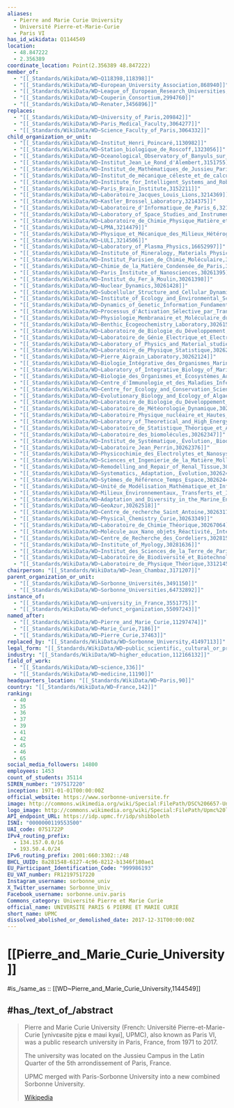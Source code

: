 ```yaml
---
aliases:
  - Pierre and Marie Curie University
  - Université Pierre-et-Marie-Curie
  - Paris VI
has_id_wikidata: Q1144549
location:
  - 48.847222
  - 2.356389
coordinate_location: Point(2.356389 48.847222)
member_of:
  - "[[_Standards/WikiData/WD~Q118398,118398]]"
  - "[[_Standards/WikiData/WD~European_University_Association,868940]]"
  - "[[_Standards/WikiData/WD~League_of_European_Research_Universities,1152269]]"
  - "[[_Standards/WikiData/WD~Couperin_Consortium,2994760]]"
  - "[[_Standards/WikiData/WD~Renater,3456896]]"
replaces:
  - "[[_Standards/WikiData/WD~University_of_Paris,209842]]"
  - "[[_Standards/WikiData/WD~Paris_Medical_Faculty,3064277]]"
  - "[[_Standards/WikiData/WD~Science_Faculty_of_Paris,3064332]]"
child_organization_or_unit:
  - "[[_Standards/WikiData/WD~Institut_Henri_Poincaré,1130982]]"
  - "[[_Standards/WikiData/WD~Station_biologique_de_Roscoff,1323056]]"
  - "[[_Standards/WikiData/WD~Oceanological_Observatory_of_Banyuls_sur_Mer,2013017]]"
  - "[[_Standards/WikiData/WD~Institut_Jean_Le_Rond_d'Alembert,3151755]]"
  - "[[_Standards/WikiData/WD~Institut_de_Mathématiques_de_Jussieu_Paris_Rive_Gauche,3152049]]"
  - "[[_Standards/WikiData/WD~Institut_de_mécanique_céleste_et_de_calcul_des_éphémérides,3152052]]"
  - "[[_Standards/WikiData/WD~Institute_for_Intelligent_Systems_and_Robotics,3152189]]"
  - "[[_Standards/WikiData/WD~Paris_Brain_Institute,3152211]]"
  - "[[_Standards/WikiData/WD~Laboratoire_Jacques_Louis_Lions,3214369]]"
  - "[[_Standards/WikiData/WD~Kastler_Brossel_Laboratory,3214375]]"
  - "[[_Standards/WikiData/WD~Laboratoire_d'Informatique_de_Paris_6,3214427]]"
  - "[[_Standards/WikiData/WD~Laboratory_of_Space_Studies_and_Instrumentation_in_Astrophysics,3214440]]"
  - "[[_Standards/WikiData/WD~Laboratoire_de_Chimie_Physique_Matière_et_Rayonnement,3214446]]"
  - "[[_Standards/WikiData/WD~LPMA,3214479]]"
  - "[[_Standards/WikiData/WD~Physique_et_Mécanique_des_Milieux_Hétérogènes,3214476]]"
  - "[[_Standards/WikiData/WD~LULI,3214506]]"
  - "[[_Standards/WikiData/WD~Laboratory_of_Plasma_Physics,16652997]]"
  - "[[_Standards/WikiData/WD~Institute_of_Mineralogy,_Materials_Physics_and_Cosmochemistry,16964697]]"
  - "[[_Standards/WikiData/WD~Institut_Parisien_de_Chimie_Moléculaire,30261367]]"
  - "[[_Standards/WikiData/WD~Chimie_de_la_Matière_Condensée_de_Paris,30261380]]"
  - "[[_Standards/WikiData/WD~Paris_Institute_of_Nanosciences,30261395]]"
  - "[[_Standards/WikiData/WD~Institut_du_Fer_à_Moulin,30261398]]"
  - "[[_Standards/WikiData/WD~Nuclear_Dynamics,30261428]]"
  - "[[_Standards/WikiData/WD~Subcellular_Structure_and_Cellular_Dynamics,30261429]]"
  - "[[_Standards/WikiData/WD~Institute_of_Ecology_and_Environmental_Sciences_Paris,30261436]]"
  - "[[_Standards/WikiData/WD~Dynamics_of_Genetic_Information_Fundamental_Basis_and_Cancer,30261497]]"
  - "[[_Standards/WikiData/WD~Processus_d'Activation_Sélective_par_Transfert_d'Energie_Uni_électronique_ou_Radiatif,30261511]]"
  - "[[_Standards/WikiData/WD~Physiologie_Membranaire_et_Moléculaire_du_Chloroplaste,30261513]]"
  - "[[_Standards/WikiData/WD~Benthic_Ecogeochemistry_Laboratory,30261594]]"
  - "[[_Standards/WikiData/WD~Laboratoire_de_Biologie_du_Développement,30261609]]"
  - "[[_Standards/WikiData/WD~Laboratoire_de_Génie_Electrique_et_Electronique_de_Paris,30261615]]"
  - "[[_Standards/WikiData/WD~Laboratory_of_Physics_and_Material_studies,30262119]]"
  - "[[_Standards/WikiData/WD~Laboratoire_de_Physique_Statistique,30262126]]"
  - "[[_Standards/WikiData/WD~Pierre_Aigrain_Laboratory,30262124]]"
  - "[[_Standards/WikiData/WD~Biologie_Intégrative_des_Organismes_Marins,30262125]]"
  - "[[_Standards/WikiData/WD~Laboratory_of_Integrative_Biology_of_Marine_Model,30262133]]"
  - "[[_Standards/WikiData/WD~Biologie_des_Organismes_et_Écosystèmes_Aquatiques,30262180]]"
  - "[[_Standards/WikiData/WD~Centre_d'Immunologie_et_des_Maladies_Infectieuses,30262199]]"
  - "[[_Standards/WikiData/WD~Centre_for_Ecology_and_Conservation_Sciences,30262222]]"
  - "[[_Standards/WikiData/WD~Evolutionary_Biology_and_Ecology_of_Algae,30262249]]"
  - "[[_Standards/WikiData/WD~Laboratoire_de_Biologie_du_Développement_de_Villefranche_sur_mer,30262270]]"
  - "[[_Standards/WikiData/WD~Laboratoire_de_Météorologie_Dynamique,30262296]]"
  - "[[_Standards/WikiData/WD~Laboratoire_Physique_nucléaire_et_Hautes_Energies,30262311]]"
  - "[[_Standards/WikiData/WD~Laboratory_of_Theoretical_and_High_Energy_Physics,30262318]]"
  - "[[_Standards/WikiData/WD~Laboratoire_de_Statistique_Théorique_et_Appliquée,30262338]]"
  - "[[_Standards/WikiData/WD~Laboratoire_des_biomolécules,30262347]]"
  - "[[_Standards/WikiData/WD~Institut_de_Systématique,_Évolution,_Biodiversité,30262364]]"
  - "[[_Standards/WikiData/WD~Laboratoire_Jean_Perrin,30262376]]"
  - "[[_Standards/WikiData/WD~Physicochimie_des_Electrolytes_et_Nanosystèmes_Interfaciaux,30262419]]"
  - "[[_Standards/WikiData/WD~Sciences_et_Ingenierie_de_la_Matière_Molle,30262425]]"
  - "[[_Standards/WikiData/WD~Remodelling_and_Repair_of_Renal_Tissue,30262430]]"
  - "[[_Standards/WikiData/WD~Systematics,_Adaptation,_Evolution,30262442]]"
  - "[[_Standards/WikiData/WD~Sytèmes_de_Référence_Temps_Espace,30262445]]"
  - "[[_Standards/WikiData/WD~Unité_de_Modélisation_Mathématique_et_Informatique_des_Systèmes_Complexes,30262470]]"
  - "[[_Standards/WikiData/WD~Milieux_Environnementaux,_Transferts_et_Interactions_dans_les_Hydrosystèmes_et_les_Sols,30262489]]"
  - "[[_Standards/WikiData/WD~Adaptation_and_Diversity_in_the_Marine_Environment,30262512]]"
  - "[[_Standards/WikiData/WD~GeoAzur,30262518]]"
  - "[[_Standards/WikiData/WD~Centre_de_recherche_Saint_Antoine,30263178]]"
  - "[[_Standards/WikiData/WD~Physical_Chemistry_Curie,30263349]]"
  - "[[_Standards/WikiData/WD~Laboratoire_de_Chimie_Théorique,30267064]]"
  - "[[_Standards/WikiData/WD~Molécule_aux_Nano_objets_Réactivité,_Interactions_et_Spectroscopies,30267088]]"
  - "[[_Standards/WikiData/WD~Centre_de_Recherche_des_Cordeliers,30281522]]"
  - "[[_Standards/WikiData/WD~Institute_of_Myology,30281636]]"
  - "[[_Standards/WikiData/WD~Institut_des_Sciences_de_la_Terre_de_Paris,33121142]]"
  - "[[_Standards/WikiData/WD~Laboratoire_de_Biodiversité_et_Biotechnologies_Microbiennes,33121447]]"
  - "[[_Standards/WikiData/WD~Laboratoire_de_Physique_Théorique,33121458]]"
chairperson: "[[_Standards/WikiData/WD~Jean_Chambaz,3171207]]"
parent_organization_or_unit:
  - "[[_Standards/WikiData/WD~Sorbonne_Universités,3491150]]"
  - "[[_Standards/WikiData/WD~Sorbonne_Universities,64732892]]"
instance_of:
  - "[[_Standards/WikiData/WD~university_in_France,3551775]]"
  - "[[_Standards/WikiData/WD~defunct_organization,55097243]]"
named_after:
  - "[[_Standards/WikiData/WD~Pierre_and_Marie_Curie,11297474]]"
  - "[[_Standards/WikiData/WD~Marie_Curie,7186]]"
  - "[[_Standards/WikiData/WD~Pierre_Curie,37463]]"
replaced_by: "[[_Standards/WikiData/WD~Sorbonne_University,41497113]]"
legal_form: "[[_Standards/WikiData/WD~public_scientific,_cultural_or_professional_establishment,87715841]]"
industry: "[[_Standards/WikiData/WD~higher_education,112166132]]"
field_of_work:
  - "[[_Standards/WikiData/WD~science,336]]"
  - "[[_Standards/WikiData/WD~medicine,11190]]"
headquarters_location: "[[_Standards/WikiData/WD~Paris,90]]"
country: "[[_Standards/WikiData/WD~France,142]]"
ranking:
  - 40
  - 35
  - 36
  - 37
  - 39
  - 41
  - 42
  - 45
  - 46
  - 65
social_media_followers: 14800
employees: 1453
count_of_students: 35114
SIREN_number: "197517220"
inception: 1971-01-01T00:00:00Z
official_website: https://www.sorbonne-universite.fr
image: http://commons.wikimedia.org/wiki/Special:FilePath/DSC%206657-UniversiteMarieCurie.jpg
logo_image: http://commons.wikimedia.org/wiki/Special:FilePath/Upmc%20logo.gif
API_endpoint_URL: https://idp.upmc.fr/idp/shibboleth
ISNI: "0000000119553500"
UAI_code: 0751722P
IPv4_routing_prefix:
  - 134.157.0.0/16
  - 193.50.4.0/24
IPv6_routing_prefix: 2001:660:3302::/48
BHCL_UUID: 8a281548-6127-4c96-8212-b1346f180ae1
EU_Participant_Identification_Code: "999986193"
EU_VAT_number: FR12197517220
Instagram_username: sorbonne_univ
X_Twitter_username: Sorbonne_Univ_
Facebook_username: sorbonne.univ.paris
Commons_category: Université Pierre et Marie Curie
official_name: UNIVERSITE PARIS 6 PIERRE ET MARIE CURIE
short_name: UPMC
dissolved_abolished_or_demolished_date: 2017-12-31T00:00:00Z
---
```


# [[Pierre_and_Marie_Curie_University]] 

#is_/same_as :: [[WD~Pierre_and_Marie_Curie_University,1144549]] 

## #has_/text_of_/abstract 

> Pierre and Marie Curie University (French: Université Pierre-et-Marie-Curie [ynivɛʁsite pjɛʁ e maʁi kyʁi], UPMC), also known as Paris VI, 
> was a public research university in Paris, France, from 1971 to 2017. 
> 
> The university was located on the Jussieu Campus 
> in the Latin Quarter of the 5th arrondissement of Paris, France. 
> 
> UPMC merged with Paris-Sorbonne University into a new combined Sorbonne University.
>
> [Wikipedia](https://en.wikipedia.org/wiki/Pierre%20and%20Marie%20Curie%20University) 

